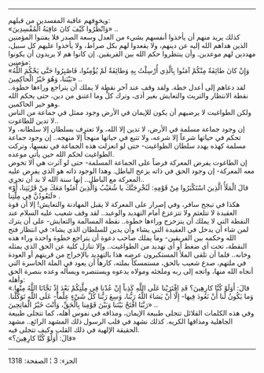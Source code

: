 ------------------------------------------------------------------------

ويخوفهم عاقبة المفسدين من قبلهم:  
«وَانْظُرُوا كَيْفَ كانَ عاقِبَةُ الْمُفْسِدِينَ» ..  
كذلك يريد منهم أن يأخذوا أنفسهم بشيء من العدل وسعة الصدر فلا يفتنوا
المؤمنين الذين هداهم الله إليه عن دينهم، ولا يقعدوا لهم بكل صراط، ولا
يأخذوا عليهم كل سبيل، مهددين لهم موعدين. وأن ينتظروا حكم الله بين
الفريقين. إن كانوا هم لا يريدون أن يكونوا مؤمنين:  
«وَإِنْ كانَ طائِفَةٌ مِنْكُمْ آمَنُوا بِالَّذِي أُرْسِلْتُ بِهِ وَطائِفَةٌ لَمْ يُؤْمِنُوا، فَاصْبِرُوا حَتَّى
يَحْكُمَ اللَّهُ بَيْنَنا، وَهُوَ خَيْرُ الْحاكِمِينَ» ..  
لقد دعاهم إلى أعدل خطة. ولقد وقف عند آخر نقطة لا يملك أن يتراجع وراءها
خطوة.. نقطة الانتظار والتريث والتعايش بغير أذى، وترك كلٍّ وما اعتنق من
دين، حتى يحكم الله وهو خير الحاكمين.  
ولكن الطواغيت لا يرضيهم أن يكون للإيمان في الأرض وجود ممثل في جماعة من
الناس لا تدين للطاغوت..  
إن وجود جماعة مسلمة في الأرض، لا تدين إلا الله، ولا تعترف بسلطان إلا
سلطانه، ولا تحكم في حياتها شرعاً إلا شرعه، ولا تتبع في حياتها منهجاً إلا
منهجه.. إن وجود جماعة مسلمة كهذه يهدد سلطان الطواغيت- حتى لو انعزلت هذه
الجماعة في نفسها، وتركت الطواغيت لحكم الله حين يأتي موعده.  
إن الطاغوت يفرض المعركة فرضاً على الجماعة المسلمة- حتى لو آثرت هي ألا
تخوض معه المعركة- إن وجود الحق في ذاته يزعج الباطل. وهذا الوجود ذاته هو
الذي يفرض عليه المعركة مع الباطل.. إنها سنة الله لا بد أن تجري..  
«قالَ الْمَلَأُ الَّذِينَ اسْتَكْبَرُوا مِنْ قَوْمِهِ: لَنُخْرِجَنَّكَ يا شُعَيْبُ وَالَّذِينَ آمَنُوا مَعَكَ مِنْ
قَرْيَتِنا، أَوْ لَتَعُودُنَّ فِي مِلَّتِنا» .  
هكذا في تبجح سافر، وفي إصرار على المعركة لا يقبل المهادنة والتعايش! إلا
أن قوة العقيدة لا تتلعثم ولا تتزعزع أمام التهديد والوعيد.. لقد وقف شعيب
عليه السلام عند النقطة التي لا يملك أن يتزحزح وراءها خطوة.. نقطة
المسالمة والتعايش- على أن يترك لمن شاء أن يدخل في العقيدة التي يشاء وأن
يدين للسلطان الذي يشاء: في انتظار فتح الله وحكمه بين الفريقين- وما يملك
صاحب دعوة أن يتراجع خطوة واحدة وراء هذه النقطة، تحت أي ضغط أو أي تهديد
من الطواغيت.. وإلا تنازل كلية عن الحق الذي يمثله وخانه.. فلما أن تلقى
الملأ المستكبرون عرضه هذا بالتهديد بالإخراج من قريتهم أو العودة في
ملتهم، صدع شعيب بالحق، مستمسكاً بملته، كارهاً أن يعود في الملة الخاسرة
التي أنجاه الله منها، واتجه إلى ربه وملجئه ومولاه يدعوه ويستنصره ويسأله
وعده بنصرة الحق وأهله:  
«قالَ: أَوَلَوْ كُنَّا كارِهِينَ؟ قَدِ افْتَرَيْنا عَلَى اللَّهِ كَذِباً إِنْ عُدْنا فِي مِلَّتِكُمْ بَعْدَ إِذْ
نَجَّانَا اللَّهُ مِنْها. وَما يَكُونُ لَنا أَنْ نَعُودَ فِيها- إِلَّا أَنْ يَشاءَ اللَّهُ رَبُّنا، وَسِعَ
رَبُّنا كُلَّ شَيْءٍ عِلْماً- عَلَى اللَّهِ تَوَكَّلْنا. رَبَّنَا افْتَحْ بَيْنَنا وَبَيْنَ قَوْمِنا بِالْحَقِّ،
وَأَنْتَ خَيْرُ الْفاتِحِينَ» ..  
وفي هذه الكلمات القلائل تتجلى طبيعة الإيمان، ومذاقه في نفوس أهله، كما
تتجلى طبيعة الجاهلية ومذاقها الكريه. كذلك نشهد في قلب الرسول ذلك المشهد
الرائع.. مشهد الحقيقة الإلهية في ذلك القلب وكيف تتجلى فيه.  
«قالَ: أَوَلَوْ كُنَّا كارِهِينَ؟»

------------------------------------------------------------------------

الجزء: 3 ¦ الصفحة: 1318
